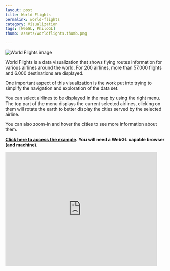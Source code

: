 ```yaml
--- 
layout: post
title: World Flights
permalink: world-flights
category: Visualization
tags: [WebGL, PhiloGL]
thumb: assets/worldflights.thumb.png

---
```


![World Flights image](http://senchalabs.github.com/philogl/img/marquee/worldflights2.png)


World Flights is a data visualization that shows flying routes
information for various airlines around the world. For 200 airlines,
more than 57.000 flights and 6.000 destinations are displayed.

One important aspect of this visualization is the work put into trying
to simplify the navigation and exploration of the data set.

You can select airlines to be displayed in the map by using the right
menu. The top part of the menu displays the current selected
airlines, clicking on them will rotate the earth to better display the
cities served by the selected airline.

You can also zoom-in and hover the cities to see more information about
them.


**[Click here to access the example](http://senchalabs.github.com/philogl/PhiloGL/examples/worldFlights/). You will need a WebGL capable
browser (and machine).**


<iframe width="480" height="360" src="http://www.youtube.com/embed/YIxplozKJZM?rel=0&amp;hd=1" frameborder="0">
</iframe>

